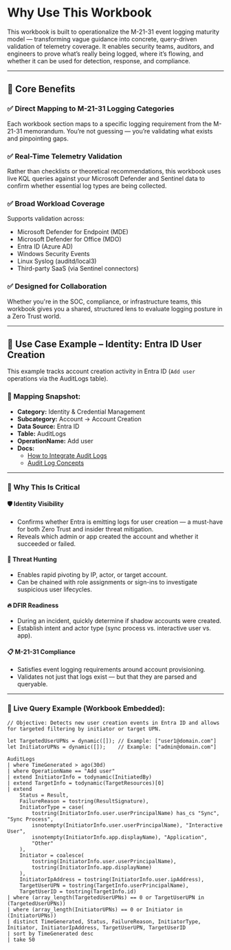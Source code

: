 # Why Use This Workbook

This workbook is built to operationalize the M-21-31 event logging maturity model — transforming vague guidance into concrete, query-driven validation of telemetry coverage. It enables security teams, auditors, and engineers to prove what’s really being logged, where it’s flowing, and whether it can be used for detection, response, and compliance.

---

## 📌 Core Benefits

### ✅ Direct Mapping to M-21-31 Logging Categories
Each workbook section maps to a specific logging requirement from the M-21-31 memorandum. You’re not guessing — you’re validating what exists and pinpointing gaps.

### ✅ Real-Time Telemetry Validation
Rather than checklists or theoretical recommendations, this workbook uses live KQL queries against your Microsoft Defender and Sentinel data to confirm whether essential log types are being collected.

### ✅ Broad Workload Coverage
Supports validation across:
- Microsoft Defender for Endpoint (MDE)
- Microsoft Defender for Office (MDO)
- Entra ID (Azure AD)
- Windows Security Events
- Linux Syslog (auditd/local3)
- Third-party SaaS (via Sentinel connectors)

### ✅ Designed for Collaboration
Whether you're in the SOC, compliance, or infrastructure teams, this workbook gives you a shared, structured lens to evaluate logging posture in a Zero Trust world.

---

## 🎯 Use Case Example – Identity: Entra ID User Creation

This example tracks account creation activity in Entra ID (`Add user` operations via the AuditLogs table).

### 📂 Mapping Snapshot:
- **Category:** Identity & Credential Management  
- **Subcategory:** Account → Account Creation  
- **Data Source:** Entra ID  
- **Table:** AuditLogs  
- **OperationName:** Add user  
- **Docs:**  
  - [How to Integrate Audit Logs](https://learn.microsoft.com/en-us/entra/identity/monitoring-health/howto-integrate-activity-logs-with-azure-monitor-logs)  
  - [Audit Log Concepts](https://learn.microsoft.com/en-us/entra/identity/monitoring-health/concept-audit-logs)

---

### 🔐 Why This Is Critical

#### 🛡 Identity Visibility
- Confirms whether Entra is emitting logs for user creation — a must-have for both Zero Trust and insider threat mitigation.
- Reveals which admin or app created the account and whether it succeeded or failed.

#### 🔎 Threat Hunting
- Enables rapid pivoting by IP, actor, or target account.
- Can be chained with role assignments or sign-ins to investigate suspicious user lifecycles.

#### 🔥 DFIR Readiness
- During an incident, quickly determine if shadow accounts were created.
- Establish intent and actor type (sync process vs. interactive user vs. app).

#### 📋 M-21-31 Compliance
- Satisfies event logging requirements around account provisioning.
- Validates not just that logs exist — but that they are parsed and queryable.

---

### 🧠 Live Query Example (Workbook Embedded):

```kql
// Objective: Detects new user creation events in Entra ID and allows for targeted filtering by initiator or target UPN.

let TargetedUserUPNs = dynamic([]); // Example: ["user1@domain.com"]
let InitiatorUPNs = dynamic([]);    // Example: ["admin@domain.com"]

AuditLogs
| where TimeGenerated > ago(30d)
| where OperationName == "Add user"
| extend InitiatorInfo = todynamic(InitiatedBy)
| extend TargetInfo = todynamic(TargetResources)[0]
| extend
    Status = Result,
    FailureReason = tostring(ResultSignature),
    InitiatorType = case(
        tostring(InitiatorInfo.user.userPrincipalName) has_cs "Sync", "Sync Process",
        isnotempty(InitiatorInfo.user.userPrincipalName), "Interactive User",
        isnotempty(InitiatorInfo.app.displayName), "Application",
        "Other"
    ),
    Initiator = coalesce(
        tostring(InitiatorInfo.user.userPrincipalName),
        tostring(InitiatorInfo.app.displayName)
    ),
    InitiatorIpAddress = tostring(InitiatorInfo.user.ipAddress),
    TargetUserUPN = tostring(TargetInfo.userPrincipalName),
    TargetUserID = tostring(TargetInfo.id)
| where (array_length(TargetedUserUPNs) == 0 or TargetUserUPN in (TargetedUserUPNs))
| where (array_length(InitiatorUPNs) == 0 or Initiator in (InitiatorUPNs))
| distinct TimeGenerated, Status, FailureReason, InitiatorType, Initiator, InitiatorIpAddress, TargetUserUPN, TargetUserID
| sort by TimeGenerated desc
| take 50

